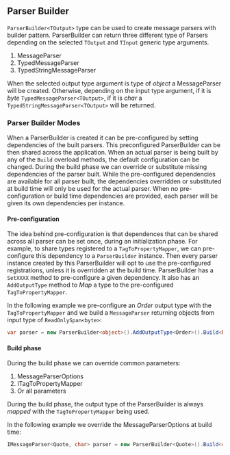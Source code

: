 ﻿## Parser Builder

```ParserBuilder<TOutput>``` type can be used to create message parsers with builder pattern. ParserBuilder can return three different type of Parsers depending on the selected ```TOutput``` and ```TInput``` generic type arguments.

1. MessageParser
2. TypedMessageParser<TTarget>
3. TypedStringMessageParser<TTarget>

When the selected output type argument is type of *object* a MessageParser will be created. Otherwise, depending on the input type argument, if it is *byte* ```TypedMessageParser<TOutput>```, if it is *char* a  ```TypedStringMessageParser<TOutput>``` will be returned.

### Parser Builder Modes

When a ParserBuilder is created it can be pre-configured by setting dependencies of the built parsers. This preconfigured ParserBuilder can be then shared across the application. When an actual parser is being built by any of the ```Build``` overload methods, the default configuration can be changed. During the build phase we can override or substitute missing dependencies of the parser built. While the pre-configured dependencies are available for all parser built, the dependencies overridden or substituted at build time will only be used for the actual parser. When no pre-configuration or build time dependencies are provided, each parser will be given its own dependencies per instance. 

#### Pre-configuration

The idea behind pre-configuration is that dependences that can be shared across all parser can be set once, during an initialization phase. For example, to share types registered to a ```TagToPropertyMapper```, we can pre-configure this dependency to a ```ParserBuilder``` instance. Then every parser instance created by this ParserBuilder will opt to use the pre-configured registrations, unless it is overridden at the build time. ParserBuilder has a ```SetXXXX``` method to pre-configure a given dependency. It also has an ```AddOutputType``` method to *Map* a type to the pre-configured ```TagToPropertyMapper```.

In the following example we pre-configure an *Order* output type with the ```TagToPropertyMapper``` and we build a ```MessageParser``` returning objects from input type of ```ReadOnlySpan<byte>```:
```csharp
var parser = new ParserBuilder<object>().AddOutputType<Order>().Build<byte>() as MessageParser;
```

#### Build phase

During the build phase we can override common parameters:
1. MessageParserOptions
2. ITagToPropertyMapper
3. Or all parameters

During the build phase, the output type of the ParserBuilder is always *mapped* with the ```TagToPropertyMapper``` being used.

In the following example we override the MessageParserOptions at build time:

```csharp
IMessageParser<Quote, char> parser = new ParserBuilder<Quote>().Build<char>(new MessageParserOptions() { SOHChar = '|' });
```



